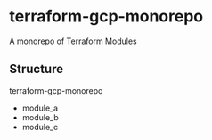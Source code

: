 # terraform-gcp-monorepo
A monorepo of Terraform Modules


## Structure

terraform-gcp-monorepo
- module_a
- module_b
- module_c
